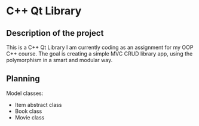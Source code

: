 # C++ Qt Library

## Description of the project

This is a C++ Qt Library I am currently coding as an assignment for my OOP C++ course. 
The goal is creating a simple MVC CRUD library app, using the polymorphism in a smart and modular way.

## Planning

Model classes:
- Item abstract class
- Book class
- Movie class
